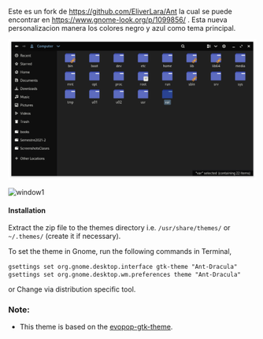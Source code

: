 Este es un fork de https://github.com/EliverLara/Ant la cual se puede encontrar en https://www.gnome-look.org/p/1099856/ .
Esta nueva personalizacion manera los colores negro y azul como tema principal.

![preview](./img/preview2.png)

![window1](./preview1.png)


#### Installation

Extract the zip file to the themes directory i.e. `/usr/share/themes/` or `~/.themes/` (create it  if necessary).

To set the theme in Gnome, run the following commands in Terminal,

```
gsettings set org.gnome.desktop.interface gtk-theme "Ant-Dracula"
gsettings set org.gnome.desktop.wm.preferences theme "Ant-Dracula"
```
or Change via distribution specific tool.

### Note:
* This theme is based on the [evopop-gtk-theme](https://github.com/solus-project/evopop-gtk-theme).
